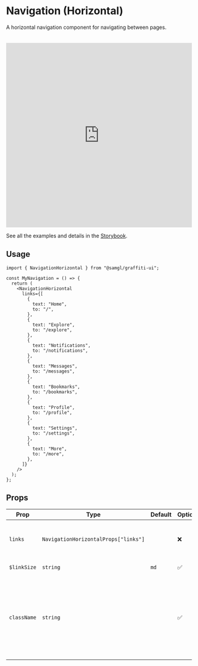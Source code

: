 # Navigation (Horizontal)

A horizontal navigation component for navigating between pages.

<iframe src="https://samhynds.github.io/graffiti-ui/?path=/story/navigation-horizontal--horizontal-navigation&viewMode=story&shortcuts=false&singleStory=true"
     style="width:100%; height:500px; border:0; margin-top: 20px;"
     title="graffiti-navigation-horizontal-example-1"
   ></iframe>

See all the examples and details in the [Storybook](https://samhynds.github.io/graffiti-ui/?path=/docs/navigation-horizontal--docs).

## Usage

```tsx
import { NavigationHorizontal } from "@samgl/graffiti-ui";

const MyNavigation = () => {
  return (
    <NavigationHorizontal
      links={[
        {
          text: "Home",
          to: "/",
        },
        {
          text: "Explore",
          to: "/explore",
        },
        {
          text: "Notifications",
          to: "/notifications",
        },
        {
          text: "Messages",
          to: "/messages",
        },
        {
          text: "Bookmarks",
          to: "/bookmarks",
        },
        {
          text: "Profile",
          to: "/profile",
        },
        {
          text: "Settings",
          to: "/settings",
        },
        {
          text: "More",
          to: "/more",
        },
      ]}
    />
  );
};
```

## Props

| Prop        | Type                                 | Default | Optional | Description                                                                                           |
| ----------- | ------------------------------------ | ------- | -------- | ----------------------------------------------------------------------------------------------------- |
| `links`     | `NavigationHorizontalProps["links"]` |         | ❌       | An array of links to display in the navigation.                                                       |
| `$linkSize` | `string`                             | `md`    | ✅       | The size of the links.                                                                                |
| `className` | `string`                             |         | ✅       | The class name of the component, generally used when extending the component with a styled component. |
